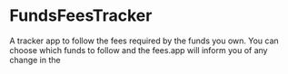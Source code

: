 # FundsFeesTracker
A tracker app to follow the fees required by the funds you own. You can choose which funds to follow and the fees.app will inform you of any change in the 

